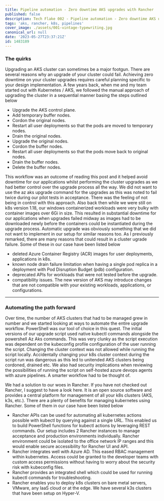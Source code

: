 ```yaml
---
title: Pipeline automation - Zero downtime AKS upgrades with Rancher
published: false
description: Tech Flake 002 - Pipeline automation - Zero downtime AKS upgrades
tags: 'aks, rancher, k8s, pipelines'
cover_image: ./assets/001-vintage-typewriting.jpg
canonical_url: null
date: '2023-05-27T23:37:21Z'
id: 1483189
---
```


### The quirks

Upgrading an AKS cluster can sometimes be a major footgun. There are several reasons why an upgrade of your cluster could fail. Achieving zero downtime on your cluster upgrades requires careful planning specific to your design implementation. A few years back, when me and my team started out with Kubernetes / AKS, we followed the manual approach of upgrading the cluster in a sequential manner basing the steps outlined below

- Upgrade the AKS control plane.
- Add temporary buffer nodes.
- Cordon the original nodes.
- Restart all user deployments so that the pods are moved to temporary nodes.
- Drain the original nodes.
- Upgrade the original nodes.
- Cordon the buffer nodes.
- Restart all user deployments so that the pods move back to original nodes.
- Drain the buffer nodes.
- Delete the buffer nodes.

This workflow was an outcome of reading this post and it helped avoid downtime for our applications whilst performing the cluster upgrades as we had better control over the upgrade process all the way. We did not want to use the az aks upgrade command for the upgrades as this was noted to fail twice during our pilot tests in acceptance. There was the feeling of not being in control with this approach. Also back then while we were still on k8s version 1.18, our windows containerized workloads were very bulky with container images over 6Gi in size. This resulted in substantial downtime for our applications when upgrades failed midway as images had to be downloaded newly before the containers could be instantiated during the upgrade process. Automatic upgrade was obviously something that we did not want to implement in our setup for similar reasons too. As I previously remarked, there are many reasons that could result in a cluster ugrade failure. Some of these in our case have been listed below

- deleted Azure Container Registry (ACR) images for user deployments, applications in k8s.
- known node drain failure limitation when having a single pod replica in a deployment with Pod Disruption Budget (pdb) configuration.
- deprecated APIs for workloads that were not tested before the upgrade.
- compatibility issues. The new version of AKS may introduce changes that are not compatible with your existing workloads, applications, or configurations. 

---

### Automating the path forward

Over time, the number of AKS clusters that had to be managed grew in number and we started looking at ways to automate the entire upgrade workflow. PowerShell was our tool of choice in this quest. The initial versions of our upgrade script used native kubectl commands alongside the powershell Az Aks commands. This was very clunky as the script execution was dependent on the kubeconfig profile configuration of the user running the script. Changing the cluster context was not allowed while running the script locally. Accidentally changing your k8s cluster context during the script run was dangerous as this led to unitended AKS clusters being cordoned, drained etc. We also had security implications when reviewing the possibilities of running the script on self-hosted azure devops agents with azure pipelines. A smarter workflow had to be thought of.

We had a solution to our woes in Rancher. If you have not checked out Rancher, I suggest to have a look here. It is an open source software and provides a central platform for management of all your k8s clusters (AKS, k3s, etc.). There are a plenty of benefits for managing kubernetes using Rancher. Some of them in our case have been listed below

- Rancher APIs can be used for automating all kubernetes actions possible with kubectl by querying against a single URL. This enabled us to build PowerShell functions for kubectl actions by leveraging REST commands. Our setup includes 2 Rancher instances to manage acceptance and production environments individually.
Rancher environment could be isolated to the office network IP ranges and this would enable secure accessibility for Rancher UI and API.
- Rancher integrates well with Azure AD. This eased RBAC management within kubernetes. Access could be granted to the developer teams with custom access permissions without having to worry about the security risk with kubeconfig files.
- Rancher provides an integrated shell which could be used for running kubectl commands for troubleshooting.
- Rancher enables you to deploy k8s clusters on bare metal servers, VMware, any IaaS cloud or at the edge. We have several k3s clusters that have been setup on Hyper-V.
